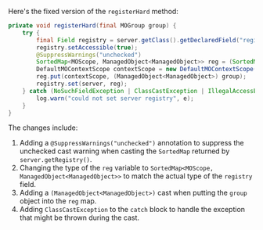 Here's the fixed version of the `registerHard` method:

```java
private void registerHard(final MOGroup group) {
    try {
        final Field registry = server.getClass().getDeclaredField("registry");
        registry.setAccessible(true);
        @SuppressWarnings("unchecked")
        SortedMap<MOScope, ManagedObject<ManagedObject>> reg = (SortedMap<MOScope, ManagedObject<ManagedObject>>) server.getRegistry();
        DefaultMOContextScope contextScope = new DefaultMOContextScope(new OctetString(""), group.getScope());
        reg.put(contextScope, (ManagedObject<ManagedObject>) group);
        registry.set(server, reg);
    } catch (NoSuchFieldException | ClassCastException | IllegalAccessException e) {
        log.warn("could not set server registry", e);
    }
}
```

The changes include:

1. Adding a `@SuppressWarnings("unchecked")` annotation to suppress the unchecked cast warning when casting the `SortedMap` returned by `server.getRegistry()`.
2. Changing the type of the `reg` variable to `SortedMap<MOScope, ManagedObject<ManagedObject>>` to match the actual type of the `registry` field.
3. Adding a `(ManagedObject<ManagedObject>)` cast when putting the `group` object into the `reg` map.
4. Adding `ClassCastException` to the `catch` block to handle the exception that might be thrown during the cast.